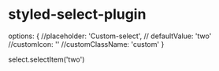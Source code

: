 # styled-select-plugin


options: {
   //placeholder: 'Custom-select',
   // defaultValue: 'two'
   //customIcon: '<i class="icon"></i>'
   //customClassName: 'custom'
}



select.selectItem('two')
